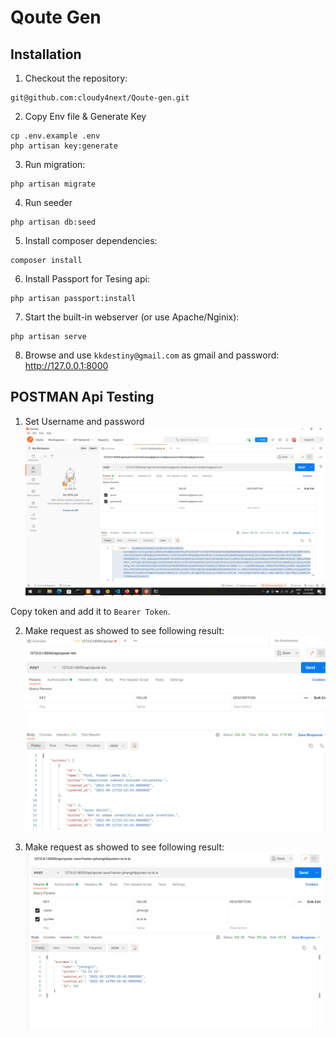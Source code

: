 # Qoute Gen

## Installation

1. Checkout the repository:

```
git@github.com:cloudy4next/Qoute-gen.git
```

2. Copy Env file & Generate Key 
```
cp .env.example .env
php artisan key:generate

```
3. Run migration: 
```
php artisan migrate
```
4. Run seeder
``` 
php artisan db:seed 
```
5. Install composer dependencies: 

```
composer install
```

6. Install Passport for Tesing api: 

```
php artisan passport:install
```
7. Start the built-in webserver (or use Apache/Nginix): 

```
php artisan serve
```

8. Browse and use ```kkdestiny@gmail.com``` as gmail and password: http://127.0.0.1:8000


## POSTMAN Api Testing 

1. Set Username and password 
![My Image](screenshort/login.png)

Copy token and add it to ``Bearer Token``.

2. Make request as showed to see following result:
![My Image](screenshort/qoute-list.png)

3. Make request as showed to see following result:
![My Image](screenshort/save-qoutes.png)

